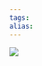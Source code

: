 ```yaml
---
tags: 
alias:
---
```

![](https://gd-hbimg.huaban.com/400033ec2433d1398230ac549fa18642c380eb7717a4e-1CNwcd)

